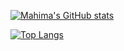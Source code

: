 

<!--
**mahimagoyalx/mahimagoyalx** is a ✨ _special_ ✨ repository because its `README.md` (this file) appears on your GitHub profile.
### Hi there 👋
Here are some ideas to get you started:

- 🔭 I’m currently working on ...
- 🌱 I’m currently learning ...
- 👯 I’m looking to collaborate on ...
- 🤔 I’m looking for help with ...
- 💬 Ask me about ...
- 📫 How to reach me: ...
- 😄 Pronouns: ...
- ⚡ Fun fact: ...
-->

[![Mahima's GitHub stats](https://github-readme-stats.vercel.app/api?username=mahimagoyalx&theme=jolly&include_all_commits=true&layout=compact&show_icons=true&count_private=true)](https://github.com/anuraghazra/github-readme-stats)

[![Top Langs](https://github-readme-stats.vercel.app/api/top-langs/?username=mahimagoyalx&theme=jolly&layout=compact)](https://github.com/anuraghazra/github-readme-stats)


